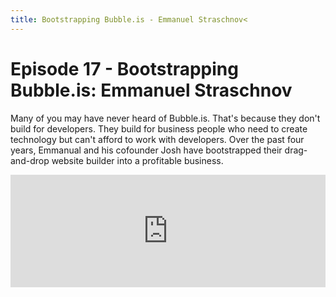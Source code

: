 ```yaml
---
title: Bootstrapping Bubble.is - Emmanuel Straschnov<
---
```


# Episode 17 - Bootstrapping Bubble.is: Emmanuel Straschnov

Many of you may have never heard of Bubble.is. That's because they don't build for developers. They build for business people who need to create technology but can't afford to work with developers. Over the past four years, Emmanual and his cofounder Josh have bootstrapped their drag-and-drop website builder into a profitable business.

<iframe src="https://omny.fm/shows/future-of-coding/1-7-bootstrapping-bubble-is-emmanuel-straschnov/embed?style=artwork" width="100%" height="180" frameborder="0"></iframe>
